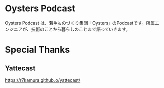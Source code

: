 # Oysters Podcast
Oysters Podcast は、若手ものづくり集団「Oysters」のPodcastです。所属エンジニアが、技術のことから暮らしのことまで語っていきます。

# Special Thanks

## Yattecast
https://r7kamura.github.io/yattecast/
